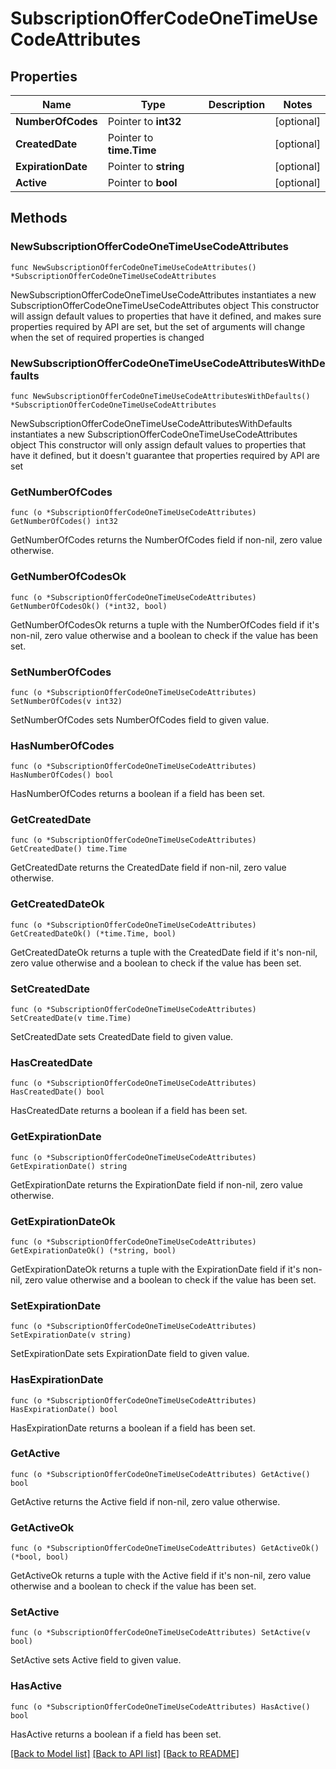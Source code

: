 # SubscriptionOfferCodeOneTimeUseCodeAttributes

## Properties

Name | Type | Description | Notes
------------ | ------------- | ------------- | -------------
**NumberOfCodes** | Pointer to **int32** |  | [optional] 
**CreatedDate** | Pointer to **time.Time** |  | [optional] 
**ExpirationDate** | Pointer to **string** |  | [optional] 
**Active** | Pointer to **bool** |  | [optional] 

## Methods

### NewSubscriptionOfferCodeOneTimeUseCodeAttributes

`func NewSubscriptionOfferCodeOneTimeUseCodeAttributes() *SubscriptionOfferCodeOneTimeUseCodeAttributes`

NewSubscriptionOfferCodeOneTimeUseCodeAttributes instantiates a new SubscriptionOfferCodeOneTimeUseCodeAttributes object
This constructor will assign default values to properties that have it defined,
and makes sure properties required by API are set, but the set of arguments
will change when the set of required properties is changed

### NewSubscriptionOfferCodeOneTimeUseCodeAttributesWithDefaults

`func NewSubscriptionOfferCodeOneTimeUseCodeAttributesWithDefaults() *SubscriptionOfferCodeOneTimeUseCodeAttributes`

NewSubscriptionOfferCodeOneTimeUseCodeAttributesWithDefaults instantiates a new SubscriptionOfferCodeOneTimeUseCodeAttributes object
This constructor will only assign default values to properties that have it defined,
but it doesn't guarantee that properties required by API are set

### GetNumberOfCodes

`func (o *SubscriptionOfferCodeOneTimeUseCodeAttributes) GetNumberOfCodes() int32`

GetNumberOfCodes returns the NumberOfCodes field if non-nil, zero value otherwise.

### GetNumberOfCodesOk

`func (o *SubscriptionOfferCodeOneTimeUseCodeAttributes) GetNumberOfCodesOk() (*int32, bool)`

GetNumberOfCodesOk returns a tuple with the NumberOfCodes field if it's non-nil, zero value otherwise
and a boolean to check if the value has been set.

### SetNumberOfCodes

`func (o *SubscriptionOfferCodeOneTimeUseCodeAttributes) SetNumberOfCodes(v int32)`

SetNumberOfCodes sets NumberOfCodes field to given value.

### HasNumberOfCodes

`func (o *SubscriptionOfferCodeOneTimeUseCodeAttributes) HasNumberOfCodes() bool`

HasNumberOfCodes returns a boolean if a field has been set.

### GetCreatedDate

`func (o *SubscriptionOfferCodeOneTimeUseCodeAttributes) GetCreatedDate() time.Time`

GetCreatedDate returns the CreatedDate field if non-nil, zero value otherwise.

### GetCreatedDateOk

`func (o *SubscriptionOfferCodeOneTimeUseCodeAttributes) GetCreatedDateOk() (*time.Time, bool)`

GetCreatedDateOk returns a tuple with the CreatedDate field if it's non-nil, zero value otherwise
and a boolean to check if the value has been set.

### SetCreatedDate

`func (o *SubscriptionOfferCodeOneTimeUseCodeAttributes) SetCreatedDate(v time.Time)`

SetCreatedDate sets CreatedDate field to given value.

### HasCreatedDate

`func (o *SubscriptionOfferCodeOneTimeUseCodeAttributes) HasCreatedDate() bool`

HasCreatedDate returns a boolean if a field has been set.

### GetExpirationDate

`func (o *SubscriptionOfferCodeOneTimeUseCodeAttributes) GetExpirationDate() string`

GetExpirationDate returns the ExpirationDate field if non-nil, zero value otherwise.

### GetExpirationDateOk

`func (o *SubscriptionOfferCodeOneTimeUseCodeAttributes) GetExpirationDateOk() (*string, bool)`

GetExpirationDateOk returns a tuple with the ExpirationDate field if it's non-nil, zero value otherwise
and a boolean to check if the value has been set.

### SetExpirationDate

`func (o *SubscriptionOfferCodeOneTimeUseCodeAttributes) SetExpirationDate(v string)`

SetExpirationDate sets ExpirationDate field to given value.

### HasExpirationDate

`func (o *SubscriptionOfferCodeOneTimeUseCodeAttributes) HasExpirationDate() bool`

HasExpirationDate returns a boolean if a field has been set.

### GetActive

`func (o *SubscriptionOfferCodeOneTimeUseCodeAttributes) GetActive() bool`

GetActive returns the Active field if non-nil, zero value otherwise.

### GetActiveOk

`func (o *SubscriptionOfferCodeOneTimeUseCodeAttributes) GetActiveOk() (*bool, bool)`

GetActiveOk returns a tuple with the Active field if it's non-nil, zero value otherwise
and a boolean to check if the value has been set.

### SetActive

`func (o *SubscriptionOfferCodeOneTimeUseCodeAttributes) SetActive(v bool)`

SetActive sets Active field to given value.

### HasActive

`func (o *SubscriptionOfferCodeOneTimeUseCodeAttributes) HasActive() bool`

HasActive returns a boolean if a field has been set.


[[Back to Model list]](../README.md#documentation-for-models) [[Back to API list]](../README.md#documentation-for-api-endpoints) [[Back to README]](../README.md)


